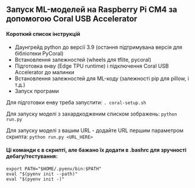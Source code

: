 ## Запуск ML-моделей на Raspberry Pi CM4 за допомогою Coral USB Accelerator

#### Короткий список інструкцій
 - Даунгрейд python до версії 3.9 (остання підтримувана версія для бібліотеки PyCoral)
 - Встановлення залежностей (wheels для tflite, pycoral)
 - Підготовка енву (Edge TPU runtime) і підключення Coral USB Accelerator до малинки
 - Встановлення залежностей для ML-коду (залежності pip для pillow, і т.д.)
 - Запуск програми

Для підготовки енву треба запустити:
```. coral-setup.sh ```

Для запуску моделі з захардкодженим списком зображень:
```python run.py```

Для запуску моделі з вашим URL - додайте URL першим параметром скрипта:
```python run.py <URL_HERE>```

#### Ці команди є в скрипті, але бажано їх додати в .bashrc для зручності дебагу/тестування:
```
export PATH="$HOME/.pyenv/bin:$PATH"
eval "$(pyenv init --path)"
eval "$(pyenv init -)"
```